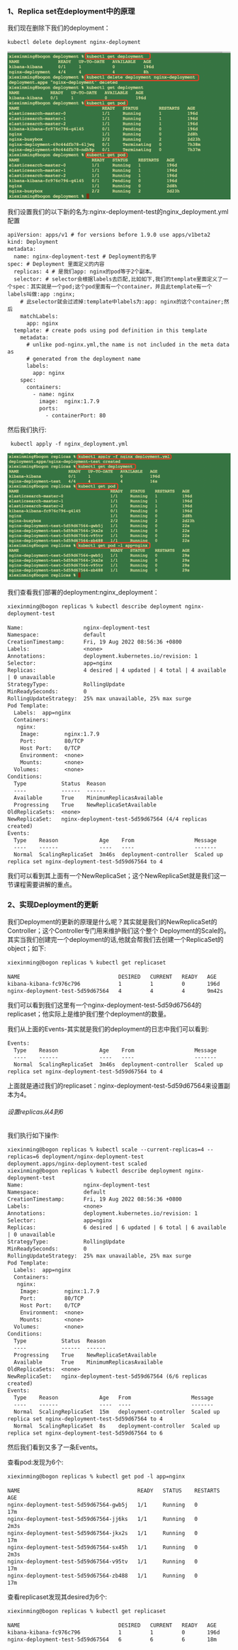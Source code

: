 
### 1、Replica set在deployment中的原理

   我们现在删除下我们的deployment：
```renderscript
kubectl delete deployment nginx-deployment
``` 
![](../images/69.png)
 
 
 我们设置我们的以下新的名为:nginx-deployment-test的nginx_deployment.yml配置
 
```renderscript
apiVersion: apps/v1 # for versions before 1.9.0 use apps/v1beta2
kind: Deployment
metadata:
  name: nginx-deployment-test # Deployment的名字
spec: # Deployment 里面定义的内容
  replicas: 4 # 是我们app: nginx的pod等于2个副本。
  selector: # selector会根据labels去匹配,比如如下,我们的template里面定义了一个spec：其实就是一个pod;这个pod里面有一个container，并且此template有一个labels叫做:app :nginx;
    # 此selector就会过滤掉:template中labels为:app: nginx的这个container;然后
    matchLabels:
      app: nginx
  template: # create pods using pod definition in this template
    metadata:
      # unlike pod-nginx.yml,the name is not included in the meta data as
      # generated from the deployment name
      labels:
        app: nginx
    spec:
      containers:
        - name: nginx
          image:  nginx:1.7.9
          ports:
            - containerPort: 80
```
 
 然后我们执行:
```renderscript
 kubectl apply -f nginx_deployment.yml 
```
![](../images/70.png)

   我们查看我们部署的deployment:nginx_deployment：
```renderscript
xiexinming@bogon replicas % kubectl describe deployment nginx-deployment-test 

Name:                   nginx-deployment-test
Namespace:              default
CreationTimestamp:      Fri, 19 Aug 2022 08:56:36 +0800
Labels:                 <none>
Annotations:            deployment.kubernetes.io/revision: 1
Selector:               app=nginx
Replicas:               4 desired | 4 updated | 4 total | 4 available | 0 unavailable
StrategyType:           RollingUpdate
MinReadySeconds:        0
RollingUpdateStrategy:  25% max unavailable, 25% max surge
Pod Template:
  Labels:  app=nginx
  Containers:
   nginx:
    Image:        nginx:1.7.9
    Port:         80/TCP
    Host Port:    0/TCP
    Environment:  <none>
    Mounts:       <none>
  Volumes:        <none>
Conditions:
  Type           Status  Reason
  ----           ------  ------
  Available      True    MinimumReplicasAvailable
  Progressing    True    NewReplicaSetAvailable
OldReplicaSets:  <none>
NewReplicaSet:   nginx-deployment-test-5d59d67564 (4/4 replicas created)
Events:
  Type    Reason             Age    From                   Message
  ----    ------             ----   ----                   -------
  Normal  ScalingReplicaSet  3m46s  deployment-controller  Scaled up replica set nginx-deployment-test-5d59d67564 to 4
```

我们可以看到其上面有一个NewReplicaSet；这个NewReplicaSet就是我们这一节课程需要讲解的重点。

### 2、实现Deployment的更新
  我们Deployment的更新的原理是什么呢？其实就是我们的NewReplicaSet的Controller；这个Controller专门用来维护我们这个整个
Deployment的Scale的。其实当我们创建完一个deployment的话,他就会帮我们去创建一个ReplicaSet的object；如下:

```renderscript
xiexinming@bogon replicas % kubectl get replicaset

NAME                               DESIRED   CURRENT   READY   AGE
kibana-kibana-fc976c796            1         1         0       196d
nginx-deployment-test-5d59d67564   4         4         4       9m42s
```
  
  我们可以看到我们这里有一个nginx-deployment-test-5d59d67564的replicaset；他实际上是维护我们整个deployment的数量。

我们从上面的Events-其实就是我们的deployment的日志中我们可以看到:

```renderscript
Events:
  Type    Reason             Age    From                   Message
  ----    ------             ----   ----                   -------
  Normal  ScalingReplicaSet  3m46s  deployment-controller  Scaled up replica set nginx-deployment-test-5d59d67564 to 4
```

  上面就是通过我们的replicaset：nginx-deployment-test-5d59d67564来设置副本为4。  


###### 设置replicas从4到6
  我们执行如下操作:
  
```renderscript
xiexinming@bogon replicas % kubectl scale --current-replicas=4 --replicas=6 deployment/nginx-deployment-test
deployment.apps/nginx-deployment-test scaled
xiexinming@bogon replicas % kubectl describe deployment nginx-deployment-test                               
Name:                   nginx-deployment-test
Namespace:              default
CreationTimestamp:      Fri, 19 Aug 2022 08:56:36 +0800
Labels:                 <none>
Annotations:            deployment.kubernetes.io/revision: 1
Selector:               app=nginx
Replicas:               6 desired | 6 updated | 6 total | 6 available | 0 unavailable
StrategyType:           RollingUpdate
MinReadySeconds:        0
RollingUpdateStrategy:  25% max unavailable, 25% max surge
Pod Template:
  Labels:  app=nginx
  Containers:
   nginx:
    Image:        nginx:1.7.9
    Port:         80/TCP
    Host Port:    0/TCP
    Environment:  <none>
    Mounts:       <none>
  Volumes:        <none>
Conditions:
  Type           Status  Reason
  ----           ------  ------
  Progressing    True    NewReplicaSetAvailable
  Available      True    MinimumReplicasAvailable
OldReplicaSets:  <none>
NewReplicaSet:   nginx-deployment-test-5d59d67564 (6/6 replicas created)
Events:
  Type    Reason             Age   From                   Message
  ----    ------             ----  ----                   -------
  Normal  ScalingReplicaSet  15m   deployment-controller  Scaled up replica set nginx-deployment-test-5d59d67564 to 4
  Normal  ScalingReplicaSet  8s    deployment-controller  Scaled up replica set nginx-deployment-test-5d59d67564 to 6
```  

然后我们看到又多了一条Events。

查看pod:发现为6个:

```renderscript
xiexinming@bogon replicas % kubectl get pod -l app=nginx

NAME                                     READY   STATUS    RESTARTS   AGE
nginx-deployment-test-5d59d67564-gwb5j   1/1     Running   0          17m
nginx-deployment-test-5d59d67564-jj6ks   1/1     Running   0          2m3s
nginx-deployment-test-5d59d67564-jkx2s   1/1     Running   0          17m
nginx-deployment-test-5d59d67564-sx45h   1/1     Running   0          2m3s
nginx-deployment-test-5d59d67564-v95tv   1/1     Running   0          17m
nginx-deployment-test-5d59d67564-zb488   1/1     Running   0          17m
```

查看replicaset发现其desired为6个:
```renderscript
xiexinming@bogon replicas % kubectl get replicaset  
    
NAME                               DESIRED   CURRENT   READY   AGE
kibana-kibana-fc976c796            1         1         0       196d
nginx-deployment-test-5d59d67564   6         6         6       18m
```





